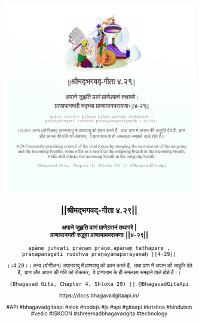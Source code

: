 <img src="../../asset/BG_4_29.png"/>
<center><h2>||श्रीमद्‍भगवद्‍-गीता ४.२९||</h2>
<h3>अपाने जुह्वति प्राणं प्राणेऽपानं तथापरे |<br/>प्राणापानगती रुद्ध्वा प्राणायामपरायणाः ||४-२९||</h3>
<pre>apāne juhvati prāṇaṃ prāṇe.apānaṃ tathāpare .<br/>prāṇāpānagatī ruddhvā prāṇāyāmaparāyaṇāḥ ||4-29||</pre>
<p>।।4.29।। अन्य (योगीजन) अपानवायु में प्राणवायु को हवन करते हैं,  तथा प्राण में अपान की आहुति देते हैं,  प्राण और अपान की गति को रोककर,  वे प्राणायाम के ही समलक्ष्य समझने वाले होते हैं।।</p>
<pre>(Bhagavad Gita, Chapter 4, Shloka 29) || @BhagavadGitaApi</pre><p>https://docs.bhagavadgitaapi.in/</p><p>#API #bhagavadgitaapi #slok #nodejs #js #api #gitaapi #krishna #hinduism #vedic #ISKCON #shreemadbhagavadgita #technology</p></center>
